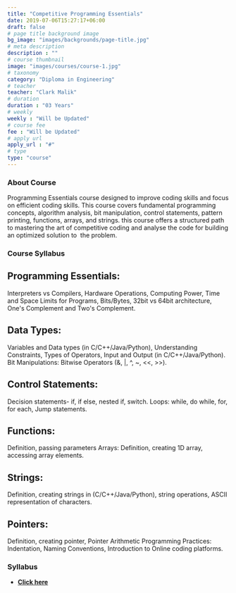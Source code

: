 ```yaml
---
title: "Competitive Programming Essentials"
date: 2019-07-06T15:27:17+06:00
draft: false
# page title background image
bg_image: "images/backgrounds/page-title.jpg"
# meta description
description : ""
# course thumbnail
image: "images/courses/course-1.jpg"
# taxonomy
category: "Diploma in Engineering"
# teacher
teacher: "Clark Malik"
# duration
duration : "03 Years"
# weekly
weekly : "Will be Updated"
# course fee
fee : "Will be Updated"
# apply url
apply_url : "#"
# type
type: "course"
---
```



### About Course

Programming Essentials course designed to improve coding skills and focus on efficient coding skills. 
This course covers fundamental programming concepts, algorithm analysis, bit manipulation, control 
statements, pattern printing, functions, arrays, and strings. this course offers a structured path to 
mastering the art of competitive coding and analyse the code for building an optimized solution to 
the problem.

### Course Syllabus

## Programming Essentials: 
Interpreters vs Compilers, Hardware Operations, Computing Power, Time 
and Space Limits for Programs, Bits/Bytes, 32bit vs 64bit architecture, One's Complement and Two's 
Complement.

## Data Types: 
Variables and Data types (in C/C++/Java/Python), Understanding Constraints, Types of 
Operators, Input and Output (in C/C++/Java/Python).
Bit Manipulations: Bitwise Operators (&, |, ^, ~, <<, >>).

## Control Statements: 
Decision statements- if, if else, nested if, switch. 
Loops: while, do while, for, for each, Jump statements.

## Functions: 
Definition, passing parameters
Arrays: Definition, creating 1D array, accessing array elements.

## Strings: 
Definition, creating strings in (C/C++/Java/Python), string operations, ASCII representation of 
characters.

## Pointers: 
Definition, creating pointer, Pointer Arithmetic
Programming Practices: Indentation, Naming Conventions, Introduction to Online coding platforms.

### Syllabus


- **[Click here](https://drive.google.com/file/d/11ir_BX8u4iEDzp8sQD39zO-qsE9o0OCs/view?usp=drive_link)**


